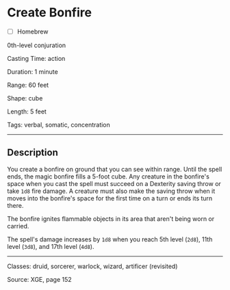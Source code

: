 # Create Bonfire

- [ ] Homebrew

0th-level conjuration

Casting Time: action

Duration: 1 minute

Range: 60 feet

Shape: cube

Length: 5 feet

Tags: verbal, somatic, concentration

---

## Description
You create a bonfire on ground that you can see within range. Until the spell ends, the magic bonfire fills a 5-foot cube. Any creature in the bonfire's space when you cast the spell must succeed on a Dexterity saving throw or take `1d8` fire damage. A creature must also make the saving throw when it moves into the bonfire's space for the first time on a turn or ends its turn there.

The bonfire ignites flammable objects in its area that aren't being worn or carried.

The spell's damage increases by `1d8` when you reach 5th level (`2d8`), 11th level (`3d8`), and 17th level (`4d8`).

---

Classes: druid, sorcerer, warlock, wizard, artificer (revisited)

Source: XGE, page 152
